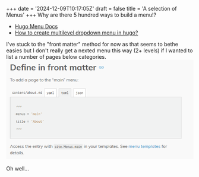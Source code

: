 +++
date = '2024-12-09T10:17:05Z'
draft = false
title = 'A selection of Menus'
+++
Why are there 5 hundred ways to build a menu!?


- [Hugo Menu Docs](https://gohugo.io/content-management/menus/)
- [How to create multilevel dropdown menu in hugo?](https://discourse.gohugo.io/t/how-to-create-multilevel-dropdown-menu-in-hugo/18373/8)

I've stuck to the "front matter" method for now as that seems to bethe easies but I don't really get a nexted menu this way (2+ levels) if I wanted to list a number of pages below categories.
![front matter menus](https://raw.githubusercontent.com/cjwebster93/Hugo/refs/heads/main/public/images/front-matter-menus.png)

Oh well...